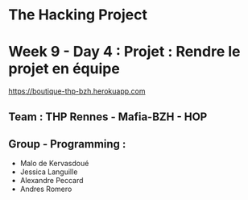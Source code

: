 # The Hacking Project

# Week 9 - Day 4 : Projet : Rendre le projet en équipe
https://boutique-thp-bzh.herokuapp.com

## Team : THP Rennes - Mafia-BZH - HOP

## Group - Programming :

* Malo de Kervasdoué
* Jessica Languille
* Alexandre Peccard 
* Andres Romero


